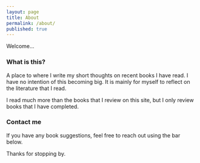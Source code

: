 ```yaml
---
layout: page
title: About
permalink: /about/
published: true
---
```


Welcome...

### What is this?

A place to where I write my short thoughts on recent books I have read. I have no intention of this becoming big. It is mainly for myself to reflect on the literature that I read.

I read much more than the books that I review on this site, but I only review books that I have completed.

### Contact me

If you have any book suggestions, feel free to reach out using the bar below.

Thanks for stopping by.
